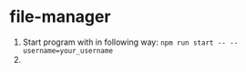 # file-manager

1. Start program with in following way:
```npm run start -- --username=your_username```
2. 